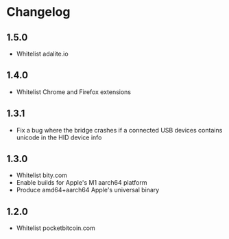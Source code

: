 # Changelog

## 1.5.0

- Whitelist adalite.io

## 1.4.0

- Whitelist Chrome and Firefox extensions

## 1.3.1

- Fix a bug where the bridge crashes if a connected USB devices contains unicode in the HID device info

## 1.3.0
- Whitelist bity.com
- Enable builds for Apple's M1 aarch64 platform
- Produce amd64+aarch64 Apple's universal binary

## 1.2.0
- Whitelist pocketbitcoin.com
